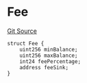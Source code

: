 # Fee
[Git Source](https://github.com/thrackle-io/forte-rules-engine/blob/cb826e7b7899f2d90490d1eaeb0e665e017648fa/src/client/token/handler/diamond/RuleStorage.sol)


```solidity
struct Fee {
    uint256 minBalance;
    uint256 maxBalance;
    int24 feePercentage;
    address feeSink;
}
```

